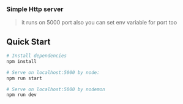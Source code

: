 ### Simple Http server

> it runs on 5000 port
> also you can set env variable for port too

## Quick Start

```bash
# Install dependencies
npm install

# Serve on localhost:5000 by node:
npm run start

# Serve on localhost:5000 by nodemon
npm run dev
```
